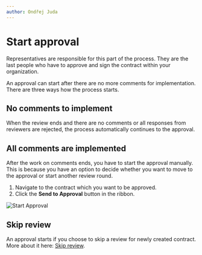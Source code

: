 ```yaml
---
author: Ondřej Juda
---
```


# Start approval

Representatives are responsible for this part of the process. They are the last people who have to approve and sign the contract within your organization.

An approval can start after there are no more comments for implementation. There are three ways how the process starts.

## No comments to implement

When the review ends and there are no comments or all responses from reviewers are rejected, the process automatically continues to the approval.

## All comments are implemented

After the work on comments ends, you have to start the approval manually. This is because you have an option to decide whether you want to move to the approval or start another review round.

1. Navigate to the contract which you want to be approved.
2. Click the **Send to Approval** button in the ribbon.

![Start Approval](/.attachments/ModelDrivenAppUserGuide/Contract/start-approval-1.png)

## Skip review

An approval starts if you choose to skip a review for newly created contract. More about it here: [Skip review](/en/user-guide/model-driven-apps/business-process/contract/start-and-finish-of-review/#skip-the-review).

